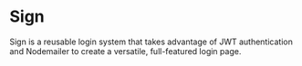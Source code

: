 # Sign
Sign is a reusable login system that takes advantage of JWT authentication and Nodemailer to create a versatile, full-featured login page.
